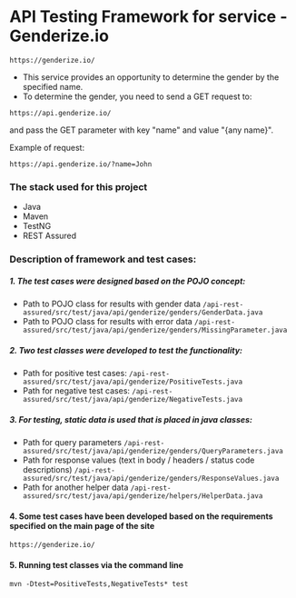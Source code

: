 # API Testing Framework for service - Genderize.io
```
https://genderize.io/
```
- This service provides an opportunity to determine the gender by the specified name.
- To determine the gender, you need to send a GET request to: 
```
https://api.genderize.io/
```
and pass the GET parameter with key "name" and value "{any name}".

Example of request:
```
https://api.genderize.io/?name=John
```
### The stack used for this project
- Java
- Maven
- TestNG
- REST Assured
### Description of framework and test cases:
##### 1. The test cases were designed based on the POJO concept:
- Path to POJO class for results with gender data
`/api-rest-assured/src/test/java/api/genderize/genders/GenderData.java`
- Path to POJO class for results with error data
`/api-rest-assured/src/test/java/api/genderize/genders/MissingParameter.java`
##### 2. Two test classes were developed to test the functionality:
- Path for positive test cases:
`/api-rest-assured/src/test/java/api/genderize/PositiveTests.java`
- Path for negative test cases:
`/api-rest-assured/src/test/java/api/genderize/NegativeTests.java`
##### 3. For testing, static data is used that is placed in java classes:
- Path for query parameters
`/api-rest-assured/src/test/java/api/genderize/genders/QueryParameters.java`
- Path for response values (text in body / headers / status code descriptions)
`/api-rest-assured/src/test/java/api/genderize/genders/ResponseValues.java`
- Path for another helper data 
`/api-rest-assured/src/test/java/api/genderize/helpers/HelperData.java`
#### 4. Some test cases have been developed based on the requirements specified on the main page of the site 
```
https://genderize.io/
```
#### 5. Running test classes via the command line 
```
mvn -Dtest=PositiveTests,NegativeTests* test
```
